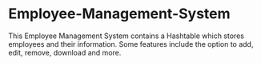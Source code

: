 # Employee-Management-System
This Employee Management System contains a Hashtable which stores employees and their information. Some features include the option to add, edit, remove, download and more.
